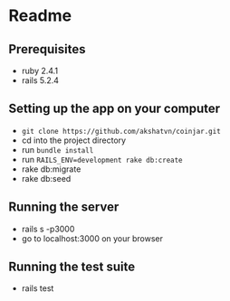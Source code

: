 # Readme

## Prerequisites
* ruby 2.4.1
* rails 5.2.4

## Setting up the app on your computer
* `git clone https://github.com/akshatvn/coinjar.git`
* cd into the project directory
* run `bundle install`
* run `RAILS_ENV=development rake db:create`
* rake db:migrate
* rake db:seed

## Running the server
* rails s -p3000
* go to localhost:3000 on your browser

## Running the test suite
* rails test

